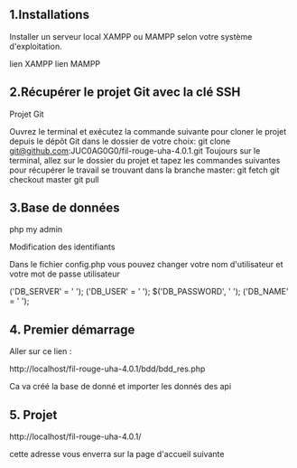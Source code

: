 ## 1.Installations

Installer un serveur local XAMPP ou MAMPP selon votre système d'exploitation.

lien XAMPP  lien MAMPP



## 2.Récupérer le projet Git avec la clé SSH



Projet Git





Ouvrez le terminal et exécutez la commande suivante pour cloner le projet depuis le dépôt Git dans le dossier de votre choix: git clone git@github.com:JUC0AG0G0/fil-rouge-uha-4.0.1.git
Toujours sur le terminal, allez sur le dossier du projet et tapez les commandes suivantes pour récupérer le travail se trouvant dans la branche master: 
git fetch 
git checkout master
git pull 


## 3.Base de données

php my admin

Modification des identifiants

Dans le fichier config.php  vous pouvez changer votre nom d'utilisateur et votre mot de passe utilisateur

('DB_SERVER' = ' ');
('DB_USER' = ' ');
$('DB_PASSWORD', ' ');
('DB_NAME' = ' ');




## 4. Premier démarrage 

Aller sur ce lien :

http://localhost/fil-rouge-uha-4.0.1/bdd/bdd_res.php

Ca va créé la base de donné et importer les donnés des api



## 5. Projet

http://localhost/fil-rouge-uha-4.0.1/

cette adresse vous enverra sur la page d'accueil suivante



